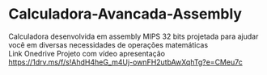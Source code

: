 # Calculadora-Avancada-Assembly
Calculadora desenvolvida em assembly MIPS 32 bits projetada para ajudar você em diversas necessidades de operações matemáticas </br>
Link Onedrive Projeto com vídeo apresentação https://1drv.ms/f/s!AhdH4heG_m4Uj-ownFH2utbAwXqhTg?e=CMeu7c
